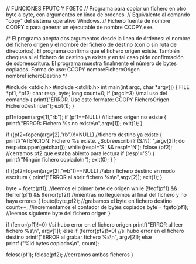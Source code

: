 // FUNCIONES FPUTC Y FGETC
// Programa para copiar un fichero en otro byte a byte, con argumentos en línea de ordenes.
// Equivalente al comando "copy" del sistema operativo Windows.
// Fichero fuente de nombre CCOPY.c para generar un ejecutable de nombre CCOPY.exe.

/* El programa acepta dos argumentos desde la linea de órdenes: el nombre del fichero origen
   y el nombre del fichero de destino (con o sin ruta de directorios). El programa confirma 
   que el fichero origen existe. También chequea si el fichero de destino ya existe y en tal 
   caso pide confirmación de sobreescritura. El programa muestra finalmente el número 
   de bytes copiados. Forma de uso:  CCOPY nombreFicheroOrigen nombreFicheroDestino
*/

#include <stdio.h>
#include <stdlib.h>
int main(int argc, char *argv[])
{
  FILE *pf1, *pf2;
  char resp, byte;
  long count=0;
  if (argc!=3)  			//mal uso del comando
    { printf("ERROR. Use este formato: CCOPY FicheroOrigen FicheroDestino\n"); exit(1); }

  pf1=fopen(argv[1],"rb");
  if (pf1==NULL)  			//fichero origen no existe
    { printf("ERROR: Fichero %s no existe\n",argv[1]); exit(1); }

  if ((pf2=fopen(argv[2],"rb"))!=NULL)  //fichero destino ya existe
  { 
    printf("ATENCION: Fichero %s existe. ¿Sobreescribir? (S/N): ",argv[2]);
    do
       resp=toupper(getchar()); 
    while (resp!='S' && resp!='N');
    fclose (pf2);			//cerramos pf2 que estaba abierto para lectura
    if (resp!='S') { printf("Ningún fichero copiado\n"); exit(0); }
  }
  
  if ((pf2=fopen(argv[2],"wb"))==NULL)  //abrir fichero destino en modo escritura
    { printf("ERROR al abrir fichero %s\n",argv[2]); exit(1); }

  byte = fgetc(pf1);			//leemos el primer byte de origen
  while (!feof(pf1) && !ferror(pf1) && !ferror(pf2)) 	//mientras no lleguemos al final del fichero y no haya errores
  { fputc(byte,pf2);			//grabamos el byte en fichero destino
    count++;				//incrementamos el contador de bytes copiados
    byte = fgetc(pf1);			//leemos siguiente byte del fichero origen
  } 

  if (ferror(pf1)!=0) 			//si hubo error en el fichero origen
     printf("ERROR al leer fichero %s\n", argv[1]);
  else if (ferror(pf2)!=0)		//si hubo error en el fichero destino
     printf("ERROR al grabar fichero %s\n", argv[2]);
  else					
     printf ("%ld bytes copiados\n", count);

  fclose(pf1); fclose(pf2);		//cerramos ambos ficheros
}
